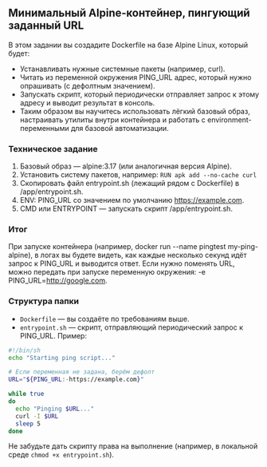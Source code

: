 ## Минимальный Alpine-контейнер, пингующий заданный URL
В этом задании вы создадите Dockerfile на базе Alpine Linux, который будет:
- Устанавливать нужные системные пакеты (например, curl).
- Читать из переменной окружения PING_URL адрес, который нужно опрашивать (с дефолтным значением).
- Запускать скрипт, который периодически отправляет запрос к этому адресу и выводит результат в консоль.
- Таким образом вы научитесь использовать лёгкий базовый образ, настраивать утилиты внутри контейнера и работать с environment-переменными для базовой автоматизации.

### Техническое задание 
1. Базовый образ — alpine:3.17 (или аналогичная версия Alpine).
2. Установить систему пакетов, например:
`RUN apk add --no-cache curl`
3. Скопировать файл entrypoint.sh (лежащий рядом с Dockerfile) в /app/entrypoint.sh.
4. ENV:
    PING_URL со значением по умолчанию https://example.com.
5. CMD или ENTRYPOINT — запускать скрипт /app/entrypoint.sh.
### Итог
При запуске контейнера (например, docker run --name pingtest my-ping-alpine), в логах вы будете видеть, как каждые несколько секунд идёт запрос к PING_URL и выводится ответ. Если нужно поменять URL, можно передать при запуске переменную окружения: -e PING_URL=http://google.com.
### Структура папки
- `Dockerfile` — вы создаёте по требованиям выше.
- `entrypoint.sh` — скрипт, отправляющий периодический запрос к PING_URL. Пример:
```bash
#!/bin/sh
echo "Starting ping script..."

# Если переменная не задана, берём дефолт
URL="${PING_URL:-https://example.com}"

while true
do
  echo "Pinging $URL..."
  curl -I $URL
  sleep 5
done
```
Не забудьте дать скрипту права на выполнение (например, в локальной среде `chmod +x entrypoint.sh`).